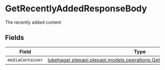 # GetRecentlyAddedResponseBody

The recently added content


## Fields

| Field                                                                                                                                   | Type                                                                                                                                    | Required                                                                                                                                | Description                                                                                                                             |
| --------------------------------------------------------------------------------------------------------------------------------------- | --------------------------------------------------------------------------------------------------------------------------------------- | --------------------------------------------------------------------------------------------------------------------------------------- | --------------------------------------------------------------------------------------------------------------------------------------- |
| `mediaContainer`                                                                                                                        | [lukehagar.plexapi.plexapi.models.operations.GetRecentlyAddedMediaContainer](../../models/operations/GetRecentlyAddedMediaContainer.md) | :heavy_minus_sign:                                                                                                                      | N/A                                                                                                                                     |